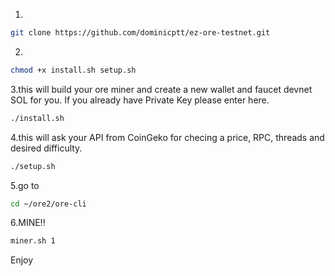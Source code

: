 1.
```sh
git clone https://github.com/dominicptt/ez-ore-testnet.git
```
2.
```sh
chmod +x install.sh setup.sh
```
3.this will build your ore miner and create a new wallet and faucet devnet SOL for you. If you already have Private Key please enter here.
```sh
./install.sh
```
4.this will ask your API from CoinGeko for checing a price, RPC, threads and desired difficulty. 
```sh
./setup.sh
```
5.go to
```sh
cd ~/ore2/ore-cli
```
6.MINE!!
```sh
miner.sh 1
```
Enjoy
